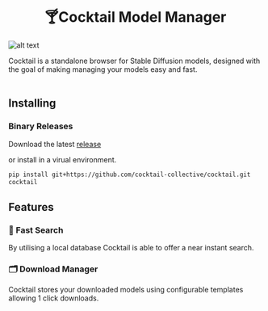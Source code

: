 <center> <h1>🍸Cocktail Model Manager</h1></center>

![alt text](img/browser.jpg)

Cocktail is a standalone browser for Stable Diffusion models, designed with the goal of making managing your models easy and fast.
<br> <br>

## Installing
### Binary Releases

Download the latest [release](https://github.com/cocktail-collective/cocktail/releases/latest)


or install in a virual environment.

``` bash
pip install git+https://github.com/cocktail-collective/cocktail.git
cocktail
```

## Features

### 🚀 Fast Search
By utilising a local database Cocktail is able to offer a near instant search.

### 🗂️ Download Manager
Cocktail stores your downloaded models using configurable templates allowing 1 click downloads.
